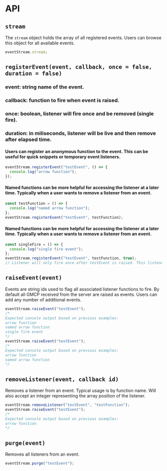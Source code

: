 # API

## `stream`

The `stream` object holds the array of all registered events. Users can browse this object for all available events.

```js
eventStream.stream;
```

## `registerEvent(event, callback, once = false, duration = false)`

### event: string name of the event.

### callback: function to fire when event is raised.

### once: boolean, listener will fire once and be removed (single fire).

### duration: in miliseconds, listener will be live and then remove after elapsed time.

#### Users can register an anonymous function to the event. This can be useful for quick snippets or temporary event listeners.

```js
eventStream.registerEvent("testEvent", () => {
  console.log("arrow function");
});
```

#### Named functions can be more helpful for accessing the listener at a later time. Typically when a user wants to remove a listener from an event.

```js
const testFunction = () => {
  console.log("named arrow function");
};
eventStream.registerEvent("testEvent", testFunction);
```

#### Named functions can be more helpful for accessing the listener at a later time. Typically when a user wants to remove a listener from an event.

```js
const singleFire = () => {
  console.log("single fire event");
};
eventStream.registerEvent("testEvent", testFunction, true);
// Listener will only fire once after testEvent is raised. This listener will not be present for subsequent testEvent events.
```

## `raiseEvent(event)`

Events are string ids used to flag all associated listener functions to fire. By default all GMCP received from the server are raised as events. Users can add any number of additional events.

```js
eventStream.raiseEvent("testEvent");
/*
Expected console output based on previous examples:
arrow function
named arrow function
single fire event
*/
eventStream.raiseEvent("testEvent");
/*
Expected console output based on previous examples:
arrow function
named arrow function
*/
```

## `removeListener(event, callback id)`

Removes a listener from an event. Typical usage is by function name. Will also accept an integer representing the array position of the listener.

```js
eventStream.removeListener("testEvent", "testFunction");
eventStream.raiseEvent("testEvent");
/*
Expected console output based on previous examples:
arrow function
*/
```

## `purge(event)`

Removes all listeners from an event.

```js
eventStream.purge("testEvent");
```
